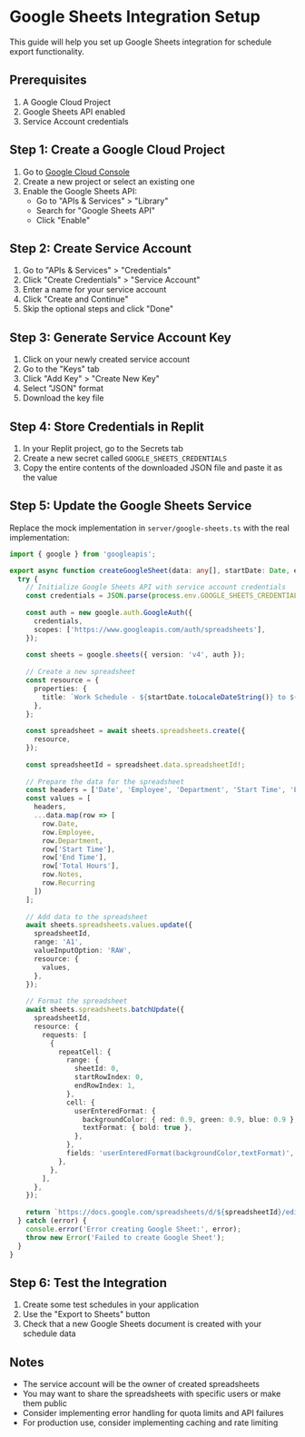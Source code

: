 
# Google Sheets Integration Setup

This guide will help you set up Google Sheets integration for schedule export functionality.

## Prerequisites

1. A Google Cloud Project
2. Google Sheets API enabled
3. Service Account credentials

## Step 1: Create a Google Cloud Project

1. Go to [Google Cloud Console](https://console.cloud.google.com/)
2. Create a new project or select an existing one
3. Enable the Google Sheets API:
   - Go to "APIs & Services" > "Library"
   - Search for "Google Sheets API"
   - Click "Enable"

## Step 2: Create Service Account

1. Go to "APIs & Services" > "Credentials"
2. Click "Create Credentials" > "Service Account"
3. Enter a name for your service account
4. Click "Create and Continue"
5. Skip the optional steps and click "Done"

## Step 3: Generate Service Account Key

1. Click on your newly created service account
2. Go to the "Keys" tab
3. Click "Add Key" > "Create New Key"
4. Select "JSON" format
5. Download the key file

## Step 4: Store Credentials in Replit

1. In your Replit project, go to the Secrets tab
2. Create a new secret called `GOOGLE_SHEETS_CREDENTIALS`
3. Copy the entire contents of the downloaded JSON file and paste it as the value

## Step 5: Update the Google Sheets Service

Replace the mock implementation in `server/google-sheets.ts` with the real implementation:

```typescript
import { google } from 'googleapis';

export async function createGoogleSheet(data: any[], startDate: Date, endDate: Date): Promise<string> {
  try {
    // Initialize Google Sheets API with service account credentials
    const credentials = JSON.parse(process.env.GOOGLE_SHEETS_CREDENTIALS || '{}');
    
    const auth = new google.auth.GoogleAuth({
      credentials,
      scopes: ['https://www.googleapis.com/auth/spreadsheets'],
    });
    
    const sheets = google.sheets({ version: 'v4', auth });
    
    // Create a new spreadsheet
    const resource = {
      properties: {
        title: `Work Schedule - ${startDate.toLocaleDateString()} to ${endDate.toLocaleDateString()}`,
      },
    };
    
    const spreadsheet = await sheets.spreadsheets.create({
      resource,
    });
    
    const spreadsheetId = spreadsheet.data.spreadsheetId!;
    
    // Prepare the data for the spreadsheet
    const headers = ['Date', 'Employee', 'Department', 'Start Time', 'End Time', 'Total Hours', 'Notes', 'Recurring'];
    const values = [
      headers,
      ...data.map(row => [
        row.Date,
        row.Employee,
        row.Department,
        row['Start Time'],
        row['End Time'],
        row['Total Hours'],
        row.Notes,
        row.Recurring
      ])
    ];
    
    // Add data to the spreadsheet
    await sheets.spreadsheets.values.update({
      spreadsheetId,
      range: 'A1',
      valueInputOption: 'RAW',
      resource: {
        values,
      },
    });
    
    // Format the spreadsheet
    await sheets.spreadsheets.batchUpdate({
      spreadsheetId,
      resource: {
        requests: [
          {
            repeatCell: {
              range: {
                sheetId: 0,
                startRowIndex: 0,
                endRowIndex: 1,
              },
              cell: {
                userEnteredFormat: {
                  backgroundColor: { red: 0.9, green: 0.9, blue: 0.9 },
                  textFormat: { bold: true },
                },
              },
              fields: 'userEnteredFormat(backgroundColor,textFormat)',
            },
          },
        ],
      },
    });
    
    return `https://docs.google.com/spreadsheets/d/${spreadsheetId}/edit`;
  } catch (error) {
    console.error('Error creating Google Sheet:', error);
    throw new Error('Failed to create Google Sheet');
  }
}
```

## Step 6: Test the Integration

1. Create some test schedules in your application
2. Use the "Export to Sheets" button
3. Check that a new Google Sheets document is created with your schedule data

## Notes

- The service account will be the owner of created spreadsheets
- You may want to share the spreadsheets with specific users or make them public
- Consider implementing error handling for quota limits and API failures
- For production use, consider implementing caching and rate limiting
